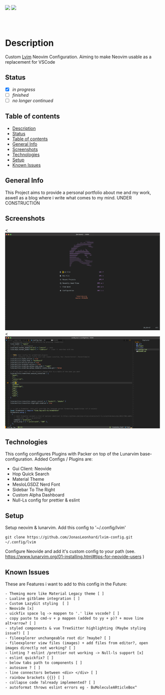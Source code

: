 <img src="https://shields.io/badge/jonasleonhard.de-offline-red?style=flat-square&logo=statuspal" />

<img src="https://shields.io/badge/pipelines-offline-red?style=flat-square&logo=github" />

<br/><br/>

# Description

Custom <a href="https://www.lunarvim.org/)">Lvim</a> Neovim Configuration. Aiming to make Neovim usable as a replacement for VSCode

## Status

- [x] _in progress_
- [ ] _finished_
- [ ] _no longer continued_

## Table of contents

- [Description](#description)
- [Status](#status)
- [Table of contents](#table-of-contents)
- [General Info](#general-info)
- [Screenshots](#screenshots)
- [Technologies](#technologies)
- [Setup](#setup)
- [Known Issues](#known-issues)

## General Info

This Project aims to provide a personal portfolio about me and my work, aswell as a blog where
i write what comes to my mind.
UNDER CONSTRUCTION

## Screenshots

<![UNDER CONSTRUCTION](./readme/Dashboard.png)
<![MainView](./readme/MainView.png)

## Technologies

This config configures Plugins with Packer on top of the Lunarvim base-configuration. Added Configs / Plugins are:

- Gui Client: Neovide
- Hop Quick Search
- Material Theme
- MesloLGSDZ Nerd Font
- Sidebar To The Right
- Custom Alpha Dashboard
- Null-Ls config for prettier & eslint

## Setup

Setup neovim & lunarvim. Add this config to '~/.config/lvim'

```
git clone https://github.com/JonasLeonhard/lvim-config.git ~/.config/lvim
```

Configure Neovide and add it's custom config to your path (see. https://www.lunarvim.org/01-installing.html#tips-for-neovide-users )

## Known Issues

These are Features i want to add to this config in the Future:

```
- Theming more like Material Legacy theme [ ]
- Lualine gitblame integration [ ]
- Custom LazyGit styling  [ ]
- Neovide [x]
- uickfix space lq -> mappen to '.' like vscode? [ ]
- copy paste to cmd-v + p mappen (added to yy + p)? + move line alt+arrow? [ ]
- styled components & vue TreeSitter highlighting (Maybe styling issue?) [ ]
- fileexplorer unchangeable root dir ?maybe? [ ]
- fileexplorer view files (images) + add files from editor?, open images directly not working? [ ]
- linting ? eslint /prettier not working -> Null-ls support [x]
- eslint quickfix? [ ]
- below tabs path to components [ ]
- autosave ? [ ]
- line connectors between <div> </div> [ ]
- rainbow brackets {{}} [ ]
- collapse code ?already implemented? [ ]
- autoformat throws eslint errors eg - BuMoleculeARticleBox^
```

